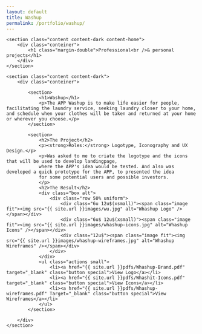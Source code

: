 ```yaml
---
layout: default
title: Washup
permalink: /portfolio/washup/
---
```


<main id="main">

	<section class="content content-dark content-home">
		<div class="conteiner">
			<h1 class="margin-double">Professional<br />& personal projects</h1>
		</div>
	</section>

	<section class="content content-dark">
		<div class="conteiner">

			<section>
				<h1>Washup</h1>
				<p>The APP Washup is to make life easier for people, facilitating the laundry service, seeking laundry closer to your home, and schedule when your clothes will be taken and returned at your home or wherever you choose.</p>
			</section>

			<section>
				<h2>The Project</h2>
				<p><strong>Roles:</strong> Logotype, Iconography and UX Design.</p>
				<p>Was asked to me to criate the logotype and the icons that will be used to develop landingpage,
				where the APP's idea would be tested. And also was developed a quick prototype for the APP, to presented the idea 
				for some potential users and possible investors.
				</p>
				<h2>The Result</h2>
				<div class="box alt">
					<div class="row 50% uniform">
						<div class="6u 12u$(xsmall)"><span class="image fit"><img src="{{ site.url }}images/wu.jpg" alt="Whashup Logo" /></span></div>
						<div class="6u$ 12u$(xsmall)"><span class="image fit"><img src="{{ site.url }}images/whashup-icons.jpg" alt="Whashup Icons" /></span></div>
						<div class="12u$"><span class="image fit"><img src="{{ site.url }}images/whashup-wireframes.jpg" alt="Whashup Wireframes" /></span></div>
					</div>
				</div>
				<ul class="actions small">
					<li><a href="{{ site.url }}pdfs/Whashup-Brand.pdf" target="_blank" class="button special">View Logo</a></li>
					<li><a href="{{ site.url }}pdfs/Whashit-Icons.pdf" target="_blank" class="button special">View Icons</a></li>
					<li><a href="{{ site.url }}pdfs/Whashup-wireframes.pdf" Target="_blank" class="button special">View Wireframes</a></li>
				</ul>
			</section>

		</div>
	</section>

</main>